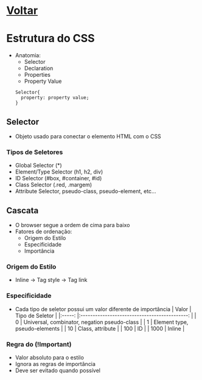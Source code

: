 # [Voltar](../CSS.md)

# Estrutura do CSS
  * Anatomia:
    * Selector
    * Declaration
    * Properties
    * Property Value 
    ```
    Selector{
      property: property value;
    }
    ```

## Selector
  * Objeto usado para conectar o elemento HTML com o CSS

### Tipos de Seletores
  * Global Selector (*)
  * Element/Type Selector (h1, h2, div)
  * ID Selector (#box, #container, #id)
  * Class Selector (.red, .margem)
  * Attribute Selector, pseudo-class, pseudo-element, etc...

## Cascata
  * O browser segue a ordem de cima para baixo
  * Fatores de ordenação:
    * Origem do Estilo
    * Especificidade
    * Importância

### Origem do Estilo
  * Inline -> Tag style -> Tag link

### Especificidade
  * Cada tipo de seletor possui um valor diferente de importância 
    | Valor 	|                Tipo de Seletor               	|
    |:-----:	|:--------------------------------------------:	|
    |   0   	| Universal, combinator, negation pseudo-class 	|
    |   1   	|         Element type, pseudo-elements        	|
    |   10  	|               Class, attribute               	|
    |  100  	|                      ID                      	|
    |  1000 	|                    Inline                    	|

### Regra do (!Important)
  * Valor absoluto para o estilo
  * Ignora as regras de importância
  * Deve ser evitado quando possível